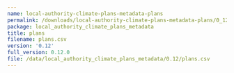 ```yaml
---
name: local-authority-climate-plans-metadata-plans
permalink: /downloads/local-authority-climate-plans-metadata-plans/0_12
package: local_authority_climate_plans_metadata
title: plans
filename: plans.csv
version: '0.12'
full_version: 0.12.0
file: /data/local_authority_climate_plans_metadata/0.12/plans.csv
---
```

